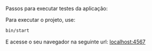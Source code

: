 Passos para executar testes da aplicação:




Para executar o projeto, use:
```sh 
bin/start
```
E acesse o seu navegador na seguinte url: [localhost:4567](http://localhost:4567)